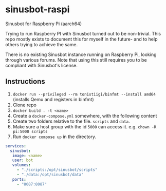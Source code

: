 # sinusbot-raspi
Sinusbot for Raspberry Pi (aarch64)

Trying to run Raspberry PI with Sinusbot turned out to be non-trivial. This repo mostly exists
to document this for myself in the future- and to help others trying to achieve the same.

There is no existing Sinusbot instance running on Raspberry Pi, looking through various forums.
Note that using this still requires you to be compliant with Sinusbot's license.

## Instructions

1. `docker run --privileged --rm tonistiigi/binfmt --install amd64` (installs Qemu and registers in binfmt)
2. Clone repo
3. `docker build . -t <name>`
4. Create a `docker-compose.yml` somewhere, with the following content
5. Create two folders relative to the file. `scripts` and `data`.
6. Make sure a host group with the id `5000` can access it. e.g. `chown -R pi:5000 scripts`
7. Run `docker compose up` in the directory.

```yml
services:
  sinusbot:
   image: <name>
   user: bot
   volumes:
     - "./scripts:/opt/sinusbot/scripts"
     - "./data:/opt/sinusbot/data"
   ports:
     - "8087:8087"
```
